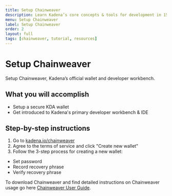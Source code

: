 ```yaml
---
title: Setup Chainweaver
description: Learn Kadena’s core concepts & tools for development in 15 minutes
menu: Setup Chainweaver
label: Setup Chainweaver
order: 2
layout: full
tags: [chainweaver, tutorial, resources]
---
```


# Setup Chainweaver

Setup Chainweaver, Kadena’s official wallet and developer workbench.

## What you will accomplish

- Setup a secure KDA wallet
- Get introduced to Kadena's primary developer workbench & IDE

## Step-by-step instructions

1. Go to [kadena.io/chainweaver](https://kadena.io/chainweaver)
2. Agree to the terms of service and click "Create new wallet"
3. Follow the 3-step process for creating a new wallet:

- Set password
- Record recovery phrase
- Verify recovery phrase

To download Chainweaver and find detailed instructions on Chainweaver usage go
here [Chainweaver User Guide](/kadena/wallets/chainweaver).
